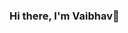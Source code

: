 ### Hi there, I'm Vaibhav👋

<!--
**dragonborn007/dragonborn007** is a ✨ _special_ ✨ repository because its `README.md` (this file) appears on your GitHub profile.

- 🔭 I’m currently working on Mod. Grav
- 🌱 I’m currently studying Astro & Paricle Physics
- 👯 I’m looking to collaborate on Theoretical Cosmology
- 📫 How to reach me: Email: vaibhavrawat97@gmail.com
